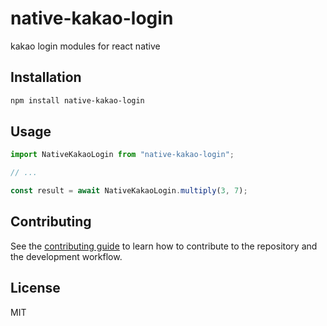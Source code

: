 # native-kakao-login

kakao login modules for react native

## Installation

```sh
npm install native-kakao-login
```

## Usage

```js
import NativeKakaoLogin from "native-kakao-login";

// ...

const result = await NativeKakaoLogin.multiply(3, 7);
```

## Contributing

See the [contributing guide](CONTRIBUTING.md) to learn how to contribute to the repository and the development workflow.

## License

MIT

